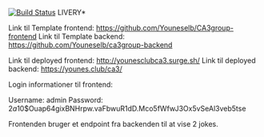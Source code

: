 [![Build Status](https://travis-ci.com/github/Youneselb/ca3-backend)](https://travis-ci.com/github/Youneselb/ca3-backend)
LIVERY*

Link til Template frontend: https://github.com/Youneselb/CA3group-frontend Link til Template backend: https://github.com/Youneselb/ca3group-backend

Link til deployed frontend: http://younesclubca3.surge.sh/ Link til deployed backend: https://younes.club/ca3/ 

Login informationer til frontend:

Username: admin Password: $2a$10$Ouap64gixBNHrpw.vaFbwuR1dD.Mco5fWfwJ3Ox5vSeAl3veb5tse

Frontenden bruger et endpoint fra backenden til at vise 2 jokes.

